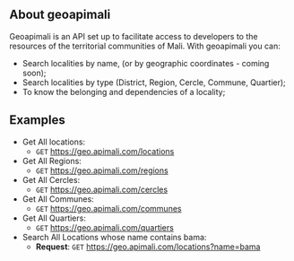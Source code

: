 



## About geoapimali

Geoapimali is an API set up to facilitate access to developers to the resources of the territorial communities of Mali.
With geoapimali you can:
- Search localities by name, (or by geographic coordinates - coming soon);
- Search localities by type (District, Region, Cercle, Commune, Quartier);
- To know the belonging and dependencies of a locality;

## Examples

- Get All locations:
    - ```GET``` <a href="https://geo.apimali.com/locations" target="_blank">https://geo.apimali.com/locations</a>
- Get All Regions:
    - ```GET``` <a href="https://geo.apimali.com/regions" target="_blank">https://geo.apimali.com/regions</a>
- Get All Cercles:
    - ```GET``` <a href="https://geo.apimali.com/cercles" target="_blank">https://geo.apimali.com/cercles</a>
- Get All Communes:
    - ```GET``` <a href="https://geo.apimali.com/communes" target="_blank">https://geo.apimali.com/communes</a>
- Get All Quartiers:
    - ```GET``` <a href="https://geo.apimali.com/quartiers" target="_blank">https://geo.apimali.com/quartiers</a>
- Search All Locations whose name contains bama:
    - **Request**: ```GET``` <a href="https://geo.apimali.com/locations?name=bama" target="_blank">https://geo.apimali.com/locations?name=bama</a>


